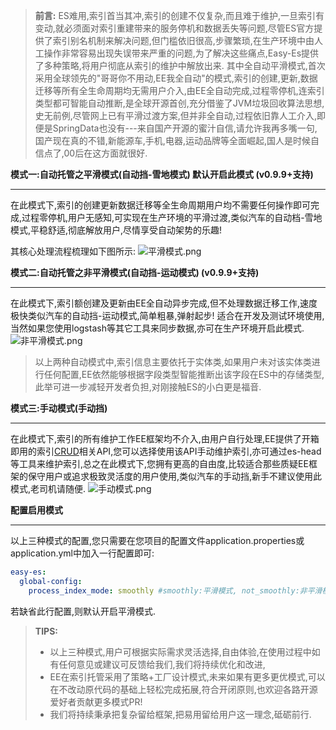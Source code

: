 >  **前言:** ES难用,索引首当其冲,索引的创建不仅复杂,而且难于维护,一旦索引有变动,就必须面对索引重建带来的服务停机和数据丢失等问题,尽管ES官方提供了索引别名机制来解决问题,但门槛依旧很高,步骤繁琐,在生产环境中由人工操作非常容易出现失误带来严重的问题,为了解决这些痛点,Easy-Es提供了多种策略,将用户彻底从索引的维护中解放出来.
> 其中全自动平滑模式,首次采用全球领先的"哥哥你不用动,EE我全自动"的模式,索引的创建,更新,数据迁移等所有全生命周期均无需用户介入,由EE全自动完成,过程零停机,连索引类型都可智能自动推断,是全球开源首创,充分借鉴了JVM垃圾回收算法思想,史无前例,尽管网上已有平滑过渡方案,但并非全自动,过程依旧靠人工介入,即便是SpringData也没有---来自国产开源的蜜汁自信,请允许我再多嘴一句,国产现在真的不错,新能源车,手机,电器,运动品牌等全面崛起,国人是时候自信点了,00后在这方面就很好.


**模式一:自动托管之平滑模式(自动挡-雪地模式) 默认开启此模式 (v0.9.9+支持)**

---

在此模式下,索引的创建更新数据迁移等全生命周期用户均不需要任何操作即可完成,过程零停机,用户无感知,可实现在生产环境的平滑过渡,类似汽车的自动档-雪地模式,平稳舒适,彻底解放用户,尽情享受自动架势的乐趣!

其核心处理流程梳理如下图所示:
![平滑模式.png](https://iknow.hs.net/c6cd0fb8-93ce-437b-ac4e-36522e378d04.png)

**模式二:自动托管之非平滑模式(自动挡-运动模式)  (v0.9.9+支持)**

---

在此模式下,索引额创建及更新由EE全自动异步完成,但不处理数据迁移工作,速度极快类似汽车的自动挡-运动模式,简单粗暴,弹射起步! 适合在开发及测试环境使用,当然如果您使用logstash等其它工具来同步数据,亦可在生产环境开启此模式.
![非平滑模式.png](https://iknow.hs.net/0b1b4d41-cac5-410f-bae1-9a0b3557da75.png)
> 以上两种自动模式中,索引信息主要依托于实体类,如果用户未对该实体类进行任何配置,EE依然能够根据字段类型智能推断出该字段在ES中的存储类型,此举可进一步减轻开发者负担,对刚接触ES的小白更是福音.


**模式三:手动模式(手动挡)**

---

在此模式下,索引的所有维护工作EE框架均不介入,由用户自行处理,EE提供了开箱即用的索引[CRUD](https://www.yuque.com/laohan-14b9d/foyrfa/myborf)相关API,您可以选择使用该API手动维护索引,亦可通过es-head等工具来维护索引,总之在此模式下,您拥有更高的自由度,比较适合那些质疑EE框架的保守用户或追求极致灵活度的用户使用,类似汽车的手动挡,新手不建议使用此模式,老司机请随便.
![手动模式.png](https://cdn.nlark.com/yuque/0/2022/png/21559896/1650105357060-879a2f4b-5145-483b-9b44-caf809b28330.png)

**配置启用模式**

---

以上三种模式的配置,您只需要在您项目的配置文件application.properties或application.yml中加入一行配置即可:
```yaml
easy-es:
  global-config:
    process_index_mode: smoothly #smoothly:平滑模式, not_smoothly:非平滑模式, manual:手动模式
```
若缺省此行配置,则默认开启平滑模式.

> **TIPS:**
> - 以上三种模式,用户可根据实际需求灵活选择,自由体验,在使用过程中如有任何意见或建议可反馈给我们,我们将持续优化和改进,
> - EE在索引托管采用了策略+工厂设计模式,未来如果有更多更优模式,可以在不改动原代码的基础上轻松完成拓展,符合开闭原则,也欢迎各路开源爱好者贡献更多模式PR!
> - 我们将持续秉承把复杂留给框架,把易用留给用户这一理念,砥砺前行.

